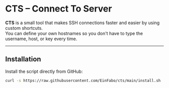 # CTS – Connect To Server

**CTS** is a small tool that makes SSH connections faster and easier by using custom shortcuts.  
You can define your own hostnames so you don't have to type the username, host, or key every time.

---

## Installation

Install the script directly from GitHub:

```bash
curl -s https://raw.githubusercontent.com/EinFabo/cts/main/install.sh | bash
